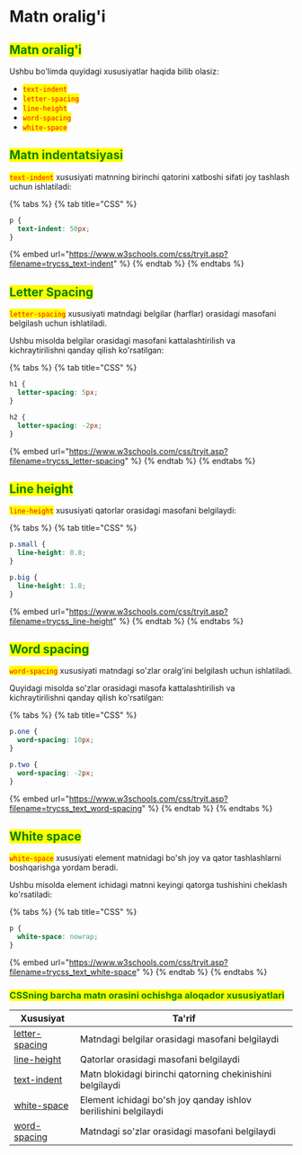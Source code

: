 # Matn oralig'i

## <mark style="color:green;">Matn oralig'i</mark> <a href="#matn-oraligi" id="matn-oraligi"></a>

Ushbu bo'limda quyidagi xususiyatlar haqida bilib olasiz:

* <mark style="color:red;">`text-indent`</mark>
* <mark style="color:red;">`letter-spacing`</mark>
* <mark style="color:red;">`line-height`</mark>
* <mark style="color:red;">`word-spacing`</mark>
* <mark style="color:red;">`white-space`</mark>

## <mark style="color:green;">Matn indentatsiyasi</mark> <a href="#text-indentation" id="text-indentation"></a>

<mark style="color:red;">`text-indent`</mark> xususiyati matnning birinchi qatorini xatboshi sifati joy tashlash uchun ishlatiladi:

{% tabs %}
{% tab title="CSS" %}
```css
p {
  text-indent: 50px;
}
```

{% embed url="https://www.w3schools.com/css/tryit.asp?filename=trycss_text-indent" %}
{% endtab %}
{% endtabs %}

## <mark style="color:green;">Letter Spacing</mark>

<mark style="color:red;">`letter-spacing`</mark> xususiyati matndagi belgilar (harflar) orasidagi masofani belgilash uchun ishlatiladi.

Ushbu misolda belgilar orasidagi masofani kattalashtirilish va kichraytirilishni qanday qilish ko'rsatilgan:

{% tabs %}
{% tab title="CSS" %}
```css
h1 {
  letter-spacing: 5px;
}

h2 {
  letter-spacing: -2px;
}
```

{% embed url="https://www.w3schools.com/css/tryit.asp?filename=trycss_letter-spacing" %}
{% endtab %}
{% endtabs %}

## <mark style="color:green;">Line height</mark> <a href="#line-height" id="line-height"></a>

<mark style="color:red;">`line-height`</mark> xususiyati qatorlar orasidagi masofani belgilaydi:

{% tabs %}
{% tab title="CSS" %}
```css
p.small {
  line-height: 0.8;
}

p.big {
  line-height: 1.8;
}
```

{% embed url="https://www.w3schools.com/css/tryit.asp?filename=trycss_line-height" %}
{% endtab %}
{% endtabs %}

## <mark style="color:green;">Word spacing</mark> <a href="#soz-oraligi" id="soz-oraligi"></a>

<mark style="color:red;">`word-spacing`</mark> xususiyati matndagi so'zlar oralg'ini belgilash uchun ishlatiladi.

Quyidagi misolda so'zlar orasidagi masofa kattalashtirilish va kichraytirilishni qanday qilish ko'rsatilgan:

{% tabs %}
{% tab title="CSS" %}
```css
p.one {
  word-spacing: 10px;
}

p.two {
  word-spacing: -2px;
}
```

{% embed url="https://www.w3schools.com/css/tryit.asp?filename=trycss_text_word-spacing" %}
{% endtab %}
{% endtabs %}

## <mark style="color:green;">White space</mark> <a href="#white-space" id="white-space"></a>

<mark style="color:red;">`white-space`</mark> xususiyati element matnidagi bo'sh joy va qator tashlashlarni boshqarishga yordam beradi.

Ushbu misolda element ichidagi matnni keyingi qatorga tushishini cheklash ko'rsatiladi:

{% tabs %}
{% tab title="CSS" %}
```css
p {
  white-space: nowrap;
}
```

{% embed url="https://www.w3schools.com/css/tryit.asp?filename=trycss_text_white-space" %}
{% endtab %}
{% endtabs %}

### <mark style="color:green;">CSSning barcha matn orasini ochishga aloqador xususiyatlari</mark> <a href="#css-barcha-matn-oraligi-xususiyatlari" id="css-barcha-matn-oraligi-xususiyatlari"></a>

| Xususiyat                                                                       | Ta'rif                                                          |
| ------------------------------------------------------------------------------- | --------------------------------------------------------------- |
| [letter-spacing](https://www.w3schools.com/cssref/pr\_text\_letter-spacing.asp) | Matndagi belgilar orasidagi masofani belgilaydi                 |
| [line-height](https://www.w3schools.com/cssref/pr\_dim\_line-height.asp)        | Qatorlar orasidagi masofani belgilaydi                          |
| [text-indent](https://www.w3schools.com/cssref/pr\_text\_text-indent.asp)       | Matn blokidagi birinchi qatorning chekinishini belgilaydi       |
| [white-space](https://www.w3schools.com/cssref/pr\_text\_white-space.asp)       | Element ichidagi bo'sh joy qanday ishlov berilishini belgilaydi |
| [word-spacing](https://www.w3schools.com/cssref/pr\_text\_word-spacing.asp)     | Matndagi so'zlar orasidagi masofani belgilaydi                  |
